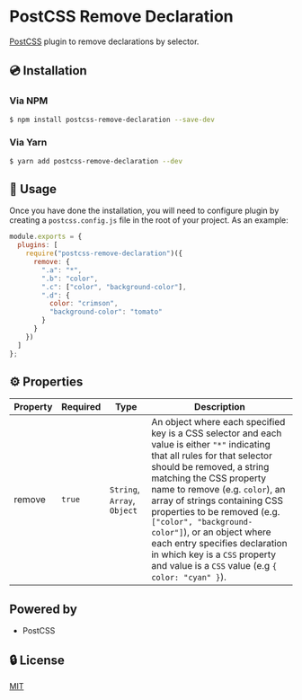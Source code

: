 # PostCSS Remove Declaration

[PostCSS](https://postcss.org) plugin to remove declarations by selector.

## 💿 Installation

### Via NPM

```bash
$ npm install postcss-remove-declaration --save-dev
```

### Via Yarn

```bash
$ yarn add postcss-remove-declaration --dev
```

## 🚀 Usage

Once you have done the installation, you will need to configure plugin by creating a `postcss.config.js` file in the root of your project. As an example:

```javascript
module.exports = {
  plugins: [
    require("postcss-remove-declaration")({
      remove: {
        ".a": "*",
        ".b": "color",
        ".c": ["color", "background-color"],
        ".d": {
          color: "crimson",
          "background-color": "tomato"
        }
      }
    })
  ]
};
```

## ⚙️ Properties

| Property | Required | Type                        | Description                                                                                                                                                                                                                                                                                                                                                                                                                                                         |
| -------- | -------- | --------------------------- | ------------------------------------------------------------------------------------------------------------------------------------------------------------------------------------------------------------------------------------------------------------------------------------------------------------------------------------------------------------------------------------------------------------------------------------------------------------------- |
| remove   | `true`   | `String`, `Array`, `Object` | An object where each specified key is a CSS selector and each value is either `"*"` indicating that all rules for that selector should be removed, a string matching the CSS property name to remove (e.g. `color`), an array of strings containing CSS properties to be removed (e.g. `["color", "background-color"]`), or an object where each entry specifies declaration in which key is a `CSS` property and value is a `CSS` value (e.g `{ color: "cyan" }`). |

## Powered by

- PostCSS

## 🔒 License

[MIT](http://opensource.org/licenses/MIT)
